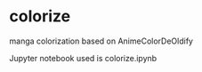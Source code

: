 # colorize
manga colorization based on AnimeColorDeOldify


Jupyter notebook used is colorize.ipynb
